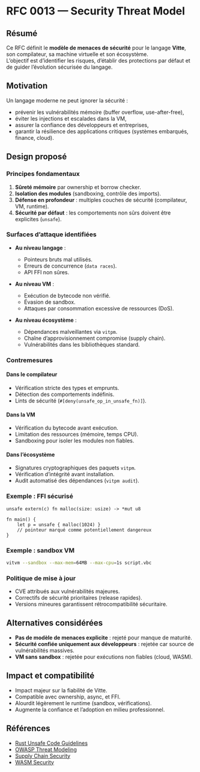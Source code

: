 # RFC 0013 — Security Threat Model

## Résumé
Ce RFC définit le **modèle de menaces de sécurité** pour le langage **Vitte**, son compilateur, sa machine virtuelle et son écosystème.  
L’objectif est d’identifier les risques, d’établir des protections par défaut et de guider l’évolution sécurisée du langage.

## Motivation
Un langage moderne ne peut ignorer la sécurité :  
- prévenir les vulnérabilités mémoire (buffer overflow, use-after-free),  
- éviter les injections et escalades dans la VM,  
- assurer la confiance des développeurs et entreprises,  
- garantir la résilience des applications critiques (systèmes embarqués, finance, cloud).  

## Design proposé

### Principes fondamentaux
1. **Sûreté mémoire** par ownership et borrow checker.  
2. **Isolation des modules** (sandboxing, contrôle des imports).  
3. **Défense en profondeur** : multiples couches de sécurité (compilateur, VM, runtime).  
4. **Sécurité par défaut** : les comportements non sûrs doivent être explicites (`unsafe`).  

### Surfaces d’attaque identifiées
- **Au niveau langage** :  
  - Pointeurs bruts mal utilisés.  
  - Erreurs de concurrence (`data races`).  
  - API FFI non sûres.  

- **Au niveau VM** :  
  - Exécution de bytecode non vérifié.  
  - Évasion de sandbox.  
  - Attaques par consommation excessive de ressources (DoS).  

- **Au niveau écosystème** :  
  - Dépendances malveillantes via `vitpm`.  
  - Chaîne d’approvisionnement compromise (supply chain).  
  - Vulnérabilités dans les bibliothèques standard.  

### Contremesures

#### Dans le compilateur
- Vérification stricte des types et emprunts.  
- Détection des comportements indéfinis.  
- Lints de sécurité (`#[deny(unsafe_op_in_unsafe_fn)]`).  

#### Dans la VM
- Vérification du bytecode avant exécution.  
- Limitation des ressources (mémoire, temps CPU).  
- Sandboxing pour isoler les modules non fiables.  

#### Dans l’écosystème
- Signatures cryptographiques des paquets `vitpm`.  
- Vérification d’intégrité avant installation.  
- Audit automatisé des dépendances (`vitpm audit`).  

### Exemple : FFI sécurisé
```vitte
unsafe extern(c) fn malloc(size: usize) -> *mut u8

fn main() {
    let p = unsafe { malloc(1024) }
    // pointeur marqué comme potentiellement dangereux
}
```

### Exemple : sandbox VM
```sh
vitvm --sandbox --max-mem=64MB --max-cpu=1s script.vbc
```

### Politique de mise à jour
- CVE attribués aux vulnérabilités majeures.  
- Correctifs de sécurité prioritaires (release rapides).  
- Versions mineures garantissent rétrocompatibilité sécuritaire.  

## Alternatives considérées
- **Pas de modèle de menaces explicite** : rejeté pour manque de maturité.  
- **Sécurité confiée uniquement aux développeurs** : rejetée car source de vulnérabilités massives.  
- **VM sans sandbox** : rejetée pour exécutions non fiables (cloud, WASM).  

## Impact et compatibilité
- Impact majeur sur la fiabilité de Vitte.  
- Compatible avec ownership, async, et FFI.  
- Alourdit légèrement le runtime (sandbox, vérifications).  
- Augmente la confiance et l’adoption en milieu professionnel.  

## Références
- [Rust Unsafe Code Guidelines](https://rust-lang.github.io/unsafe-code-guidelines/)  
- [OWASP Threat Modeling](https://owasp.org/www-community/Threat_Modeling)  
- [Supply Chain Security](https://slsa.dev/)  
- [WASM Security](https://webassembly.org/security/)  
